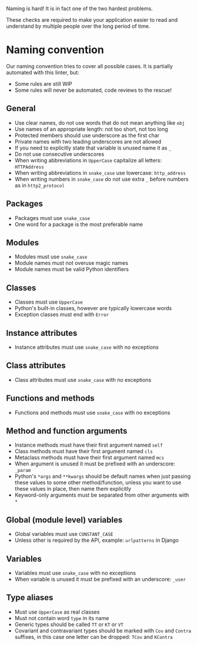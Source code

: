 Naming is hard\! It is in fact one of the two hardest problems.

These checks are required to make your application easier to read and
understand by multiple people over the long period of time.

# Naming convention

Our naming convention tries to cover all possible cases. It is partially
automated with this linter, but:

  - Some rules are still WIP
  - Some rules will never be automated, code reviews to the rescue\!

## General

  - Use clear names, do not use words that do not mean anything like
    `obj`
  - Use names of an appropriate length: not too short, not too long
  - Protected members should use underscore as the first char
  - Private names with two leading underscores are not allowed
  - If you need to explicitly state that variable is unused name it as
    `_`
  - Do not use consecutive underscores
  - When writing abbreviations in `UpperCase` capitalize all letters:
    `HTTPAddress`
  - When writing abbreviations in `snake_case` use lowercase:
    `http_address`
  - When writing numbers in `snake_case` do not use extra `_` before
    numbers as in `http2_protocol`

## Packages

  - Packages must use `snake_case`
  - One word for a package is the most preferable name

## Modules

  - Modules must use `snake_case`
  - Module names must not overuse magic names
  - Module names must be valid Python identifiers

## Classes

  - Classes must use `UpperCase`
  - Python's built-in classes, however are typically lowercase words
  - Exception classes must end with `Error`

## Instance attributes

  - Instance attributes must use `snake_case` with no exceptions

## Class attributes

  - Class attributes must use `snake_case` with no exceptions

## Functions and methods

  - Functions and methods must use `snake_case` with no exceptions

## Method and function arguments

  - Instance methods must have their first argument named `self`
  - Class methods must have their first argument named `cls`
  - Metaclass methods must have their first argument named `mcs`
  - When argument is unused it must be prefixed with an underscore:
    `_param`
  - Python's `*args` and `**kwargs` should be default names when just
    passing these values to some other method/function, unless you want
    to use these values in place, then name them explicitly
  - Keyword-only arguments must be separated from other arguments with
    `*`

## Global (module level) variables

  - Global variables must use `CONSTANT_CASE`
  - Unless other is required by the API, example: `urlpatterns` in
    Django

## Variables

  - Variables must use `snake_case` with no exceptions
  - When variable is unused it must be prefixed with an underscore:
    `_user`

## Type aliases

  - Must use `UpperCase` as real classes
  - Must not contain word `type` in its name
  - Generic types should be called `TT` or `KT` or `VT`
  - Covariant and contravariant types should be marked with `Cov` and
    `Contra` suffixes, in this case one letter can be dropped: `TCov`
    and `KContra`
